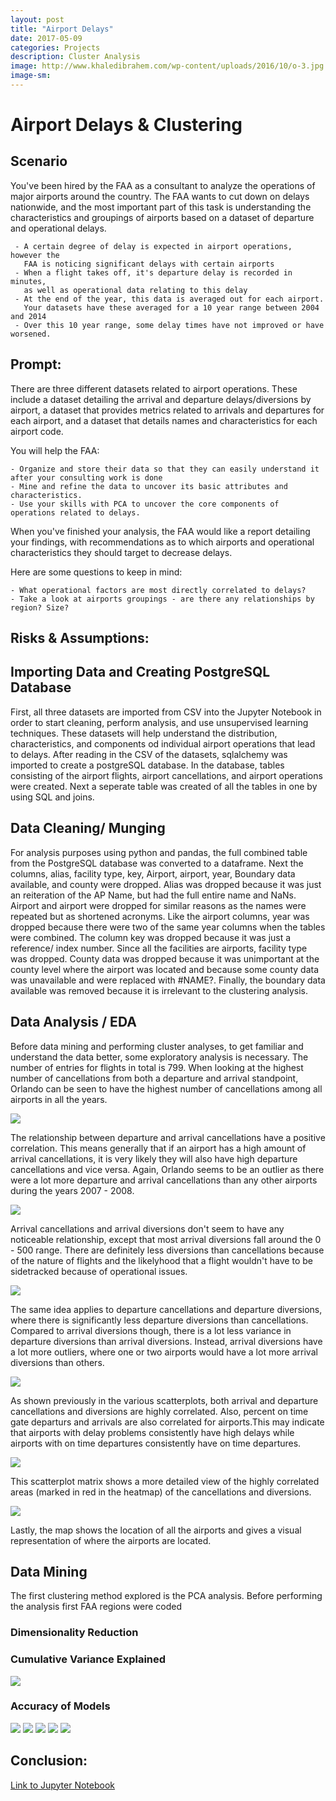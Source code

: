```yaml
---
layout: post
title: "Airport Delays"
date: 2017-05-09
categories: Projects
description: Cluster Analysis
image: http://www.khaledibrahem.com/wp-content/uploads/2016/10/o-3.jpg
image-sm:
---
```


# Airport Delays & Clustering

## Scenario

You've been hired by the FAA as a consultant to analyze the operations of major airports around the country. The FAA wants to cut down on delays nationwide, and the most important part of this task is understanding the characteristics and groupings of airports based on a dataset of departure and operational delays.

     - A certain degree of delay is expected in airport operations, however the 
       FAA is noticing significant delays with certain airports
     - When a flight takes off, it's departure delay is recorded in minutes, 
       as well as operational data relating to this delay
     - At the end of the year, this data is averaged out for each airport. 
       Your datasets have these averaged for a 10 year range between 2004 and 2014
     - Over this 10 year range, some delay times have not improved or have worsened.

## Prompt: 

There are three different datasets related to airport operations. These include a dataset detailing the arrival and departure delays/diversions by airport, a dataset that provides metrics related to arrivals and departures for each airport, and a dataset that details names and characteristics for each airport code.

You will help the FAA:

    - Organize and store their data so that they can easily understand it after your consulting work is done
    - Mine and refine the data to uncover its basic attributes and characteristics.
    - Use your skills with PCA to uncover the core components of operations related to delays.

When you've finished your analysis, the FAA would like a report detailing your findings, with recommendations as to which airports and operational characteristics they should target to decrease delays.

Here are some questions to keep in mind:

    - What operational factors are most directly correlated to delays?
    - Take a look at airports groupings - are there any relationships by region? Size?


## Risks & Assumptions: 


## Importing Data and Creating PostgreSQL Database

First, all three datasets are imported from CSV into the Jupyter Notebook in order to start cleaning, perform analysis, and use unsupervised learning techniques. These datasets will help understand the distribution, characteristics, and components od individual airport operations that lead to delays. After reading in the CSV of the datasets, sqlalchemy was imported to create a postgreSQL database. In the database, tables consisting of the airport flights, airport cancellations, and airport operations were created. Next a seperate table was created of all the tables in one by using SQL and joins. 

## Data Cleaning/ Munging

For analysis purposes using python and pandas, the full combined table from the PostgreSQL database was converted to a dataframe. Next the columns, alias, facility type, key, Airport, airport, year, Boundary data available, and county were dropped. Alias was dropped because it was just an reiteration of the AP Name, but had the full entire name and NaNs. Airport and airport were dropped for similar reasons as the names were repeated but as shortened acronyms. Like the airport columns, year was dropped because there were two of the same year columns when the tables were combined. The column key was dropped because it was just a reference/ index number. Since all the facilities are airports, facility type was dropped. County data was dropped because it was unimportant at the county level where the airport was located and because some county data was unavailable and were replaced with #NAME?. Finally, the boundary data available was removed because it is irrelevant to the clustering analysis.

## Data Analysis / EDA

Before data mining and performing cluster analyses, to get familiar and understand the data better, some exploratory analysis is necessary. The number of entries for flights in total is 799. When looking at the highest number of cancellations from both a departure and arrival standpoint, Orlando can be seen to have the highest number of cancellations among all airports in all the years. 

<img src='https://github.com/AndrewJeong89/AndrewJeong89.github.io/blob/master/_posts/Images/Airport%20-%20Clustering/arrival%20vs%20departure%20cancellations.png?raw=true' >

The relationship between departure and arrival cancellations have a positive correlation. This means generally that if an airport has a high amount of arrival cancellations, it is very likely they will also have high departure cancellations and vice versa. Again, Orlando seems to be an outlier as there were a lot more departure and arrival cancellations than any other airports during the years 2007 - 2008. 

<img src='https://github.com/AndrewJeong89/AndrewJeong89.github.io/blob/master/_posts/Images/Airport%20-%20Clustering/arrival%20can%20vs%20arrival%20div.png?raw=true' >

Arrival cancellations and arrival diversions don't seem to have any noticeable relationship, except that most arrival diversions fall around the 0 - 500 range. There are definitely less diversions than cancellations because of the nature of flights and the likelyhood that a flight wouldn't have to be sidetracked because of operational issues. 

<img src='https://github.com/AndrewJeong89/AndrewJeong89.github.io/blob/master/_posts/Images/Airport%20-%20Clustering/dept%20can%20vs%20dept%20div.png?raw=true' >

The same idea applies to departure cancellations and departure diversions, where there is significantly less departure diversions than cancellations. Compared to arrival diversions though, there is a lot less variance in departure diversions than arrival diversions. Instead, arrival diversions have a lot more outliers, where one or two airports would have a lot more arrival diversions than others. 

<img src='https://github.com/AndrewJeong89/AndrewJeong89.github.io/blob/master/_posts/Images/Airport%20-%20Clustering/heatmap-%20airport.png?raw=true' >

As shown previously in the various scatterplots, both arrival and departure cancellations and diversions are highly correlated. Also, percent on time gate departurs and arrivals are also correlated for airports.This may indicate that airports with delay problems consistently have high delays while airports with on time departures consistently have on time departures.

<img src='https://github.com/AndrewJeong89/AndrewJeong89.github.io/blob/master/_posts/Images/Airport%20-%20Clustering/relationship%20matrix.png?raw=true' >

This scatterplot matrix shows a more detailed view of the highly correlated areas (marked in red in the heatmap) of the cancellations and diversions. 

<img src='https://github.com/AndrewJeong89/AndrewJeong89.github.io/blob/master/_posts/Images/Airport%20-%20Clustering/map%20of%20locations.png?raw=true' >

Lastly, the map shows the location of all the airports and gives a visual representation of where the airports are located. 

## Data Mining

The first clustering method explored is the PCA analysis. Before performing the analysis first FAA regions were coded 

### Dimensionality Reduction


### Cumulative Variance Explained 

<img src= 'https://github.com/AndrewJeong89/AndrewJeong89.github.io/blob/master/_posts/Images/Airport%20-%20Clustering/PCA%20cumulative%20variance%20exp.png?raw=true'>

### Accuracy of Models

<img src= 'https://github.com/AndrewJeong89/AndrewJeong89.github.io/blob/master/_posts/Images/Airport%20-%20Clustering/pc1%20vs%20pc2.png?raw=true'>

<img src= 'https://github.com/AndrewJeong89/AndrewJeong89.github.io/blob/master/_posts/Images/Airport%20-%20Clustering/pc1%2C%20pc2%2C%20pc3%20outcomes.png?raw=true'>

<img src= 'https://github.com/AndrewJeong89/AndrewJeong89.github.io/blob/master/_posts/Images/Airport%20-%20Clustering/kmeans%20by%20airport.png?raw=true'>

<img src= 'https://github.com/AndrewJeong89/AndrewJeong89.github.io/blob/master/_posts/Images/Airport%20-%20Clustering/dbscan.png?raw=true'>

<img src= 'https://github.com/AndrewJeong89/AndrewJeong89.github.io/blob/master/_posts/Images/Airport%20-%20Clustering/heirarchical.png?raw=true'>



## Conclusion:



[Link to Jupyter Notebook](https://github.com/AndrewJeong89/GA-DSI/blob/master/projects/projects-weekly/project-07/starter-code/project7-%20Airport%20-%20AJ.ipynb)
